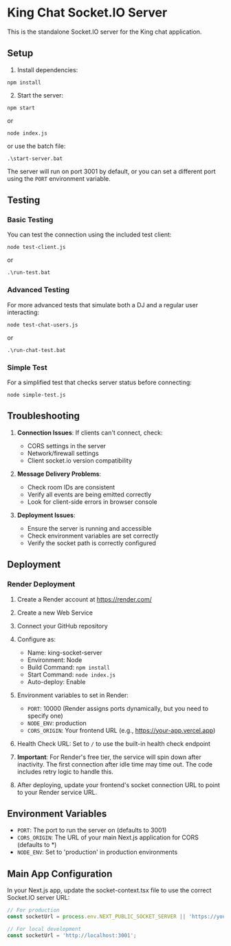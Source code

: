 # King Chat Socket.IO Server

This is the standalone Socket.IO server for the King chat application.

## Setup

1. Install dependencies:
```
npm install
```

2. Start the server:
```
npm start
```
or
```
node index.js
```
or use the batch file:
```
.\start-server.bat
```

The server will run on port 3001 by default, or you can set a different port using the `PORT` environment variable.

## Testing

### Basic Testing
You can test the connection using the included test client:
```
node test-client.js
```
or
```
.\run-test.bat
```

### Advanced Testing
For more advanced tests that simulate both a DJ and a regular user interacting:
```
node test-chat-users.js
```
or
```
.\run-chat-test.bat
```

### Simple Test
For a simplified test that checks server status before connecting:
```
node simple-test.js
```

## Troubleshooting

1. **Connection Issues**: If clients can't connect, check:
   - CORS settings in the server
   - Network/firewall settings
   - Client socket.io version compatibility

2. **Message Delivery Problems**: 
   - Check room IDs are consistent
   - Verify all events are being emitted correctly
   - Look for client-side errors in browser console

3. **Deployment Issues**:
   - Ensure the server is running and accessible
   - Check environment variables are set correctly
   - Verify the socket path is correctly configured

## Deployment

### Render Deployment

1. Create a Render account at https://render.com/
2. Create a new Web Service
3. Connect your GitHub repository
4. Configure as:
   - Name: king-socket-server
   - Environment: Node
   - Build Command: `npm install`
   - Start Command: `node index.js`
   - Auto-deploy: Enable

5. Environment variables to set in Render:
   - `PORT`: 10000 (Render assigns ports dynamically, but you need to specify one)
   - `NODE_ENV`: production
   - `CORS_ORIGIN`: Your frontend URL (e.g., https://your-app.vercel.app)

6. Health Check URL: Set to `/` to use the built-in health check endpoint

7. **Important**: For Render's free tier, the service will spin down after inactivity. The first connection after idle time may time out. The code includes retry logic to handle this.

8. After deploying, update your frontend's socket connection URL to point to your Render service URL.

## Environment Variables

- `PORT`: The port to run the server on (defaults to 3001)
- `CORS_ORIGIN`: The URL of your main Next.js application for CORS (defaults to *)
- `NODE_ENV`: Set to 'production' in production environments

## Main App Configuration

In your Next.js app, update the socket-context.tsx file to use the correct Socket.IO server URL:

```typescript
// For production
const socketUrl = process.env.NEXT_PUBLIC_SOCKET_SERVER || 'https://your-render-service.onrender.com';

// For local development
const socketUrl = 'http://localhost:3001';
```
